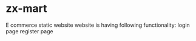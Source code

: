 # zx-mart
E commerce static website
website is having following functionality:
login page
register page

